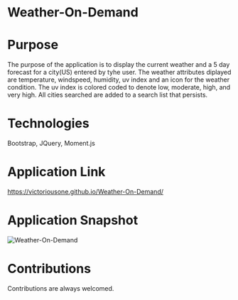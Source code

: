 # Weather-On-Demand

# Purpose
The purpose of the application is to display the current weather and a 
5 day forecast for a city(US) entered by tyhe user. The weather attributes
diplayed are temperature, windspeed, humidity, uv index and an icon for the
weather condition. The uv index is colored coded to denote low, moderate,
high, and very high. All cities searched are added to a search list that 
persists.

# Technologies
Bootstrap, JQuery, Moment.js

# Application Link
https://victoriousone.github.io/Weather-On-Demand/

# Application Snapshot
![Weather-On-Demand](https://user-images.githubusercontent.com/71474934/149678048-1fb8bf53-9d40-4594-b475-91483502a486.jpg)




# Contributions
Contributions are always welcomed.
